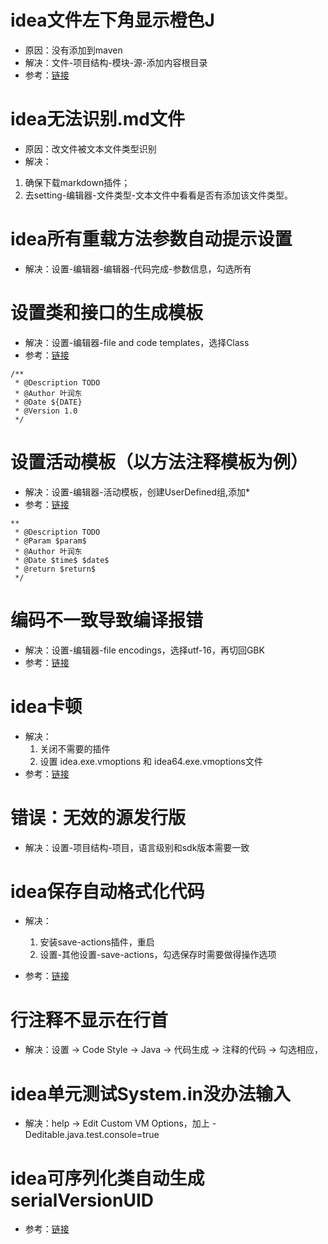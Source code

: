 # idea文件左下角显示橙色J
- 原因：没有添加到maven
- 解决：文件-项目结构-模块-源-添加内容根目录
- 参考：[链接](https://jingyan.baidu.com/article/c910274b5c23a1cd361d2d3b.html)

# idea无法识别.md文件
- 原因：改文件被文本文件类型识别
- 解决：
1. 确保下载markdown插件；
2. 去setting-编辑器-文件类型-文本文件中看看是否有添加该文件类型。

# idea所有重载方法参数自动提示设置
- 解决：设置-编辑器-编辑器-代码完成-参数信息，勾选所有

# 设置类和接口的生成模板
- 解决：设置-编辑器-file and code templates，选择Class
- 参考：[链接](https://blog.csdn.net/qushaming/article/details/96867190)
```
/**
 * @Description TODO
 * @Author 叶润东
 * @Date ${DATE}
 * @Version 1.0
 */
```

# 设置活动模板（以方法注释模板为例）
- 解决：设置-编辑器-活动模板，创建UserDefined组,添加*
- 参考：[链接](https://blog.csdn.net/qushaming/article/details/96867190)
```
**
 * @Description TODO
 * @Param $param$
 * @Author 叶润东
 * @Date $time$ $date$
 * @return $return$
 */
```

# 编码不一致导致编译报错

- 解决：设置-编辑器-file encodings，选择utf-16，再切回GBK
- 参考：[链接](https://blog.csdn.net/qq_41723615/article/details/103908486)

# idea卡顿

- 解决：
  1. 关闭不需要的插件
  2. 设置 idea.exe.vmoptions 和 idea64.exe.vmoptions文件
- 参考：[链接](https://www.pianshen.com/article/38181312109/)

# 错误：无效的源发行版

- 解决：设置-项目结构-项目，语言级别和sdk版本需要一致

# idea保存自动格式化代码

- 解决：
    1. 安装save-actions插件，重启
    2. 设置-其他设置-save-actions，勾选保存时需要做得操作选项
    
- 参考：[链接](https://jingyan.baidu.com/article/17bd8e529d627185ab2bb8eb.html)

# 行注释不显示在行首

- 解决：设置 -> Code Style -> Java -> 代码生成 -> 注释的代码 -> 勾选相应，

# idea单元测试System.in没办法输入

- 解决：help -> Edit Custom VM Options，加上 -Deditable.java.test.console=true

# idea可序列化类自动生成serialVersionUID
- 参考：[链接](https://blog.csdn.net/qq_27900925/article/details/100728179)